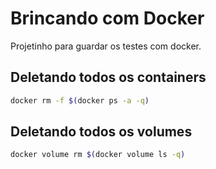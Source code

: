 # Brincando com Docker

Projetinho para guardar os testes com docker.

## Deletando todos os containers

```bash
docker rm -f $(docker ps -a -q)
```


## Deletando todos os volumes

```bash
docker volume rm $(docker volume ls -q)
```